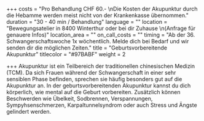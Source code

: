 +++
costs = "Pro Behandlung CHF 60.-   \nDie Kosten der Akupunktur durch die Hebamme werden meist nicht von der Krankenkasse übernommen."
duration = "30 - 40 min / Behandlung"
language = ""
location = "Bewegungsatelier in 8400 Winterthur oder bei dir Zuhause  \n(Anfrage für genauere Infos)"
location_area = ""
on_call_costs = ""
timing = "Ab der 36. Schwangerschaftswoche 1x wöchentlich. Melde dich bei Bedarf und wir senden dir die möglichen Zeiten."
title = "Geburtsvorbereitende Akupunktur"
titlecolor = "#97BABF"
weight = 2

+++
Akupunktur ist ein Teilbereich der traditionellen chinesischen Medizin (TCM). Da sich Frauen während der Schwangerschaft in einer sehr sensiblen Phase befinden, sprechen sie häufig besonders gut auf die Akupunktur an. In der geburtsvorbereitenden Akupunktur kannst du dich körperlich, wie mental auf die Geburt vorbereiten. Zusätzlich können Beschwerden wie Übelkeit, Sodbrennen, Verspannungen, Sympyhsenschmerzen, Karpaltunnelsyndrom oder auch Stress und Ängste gelindert werden.